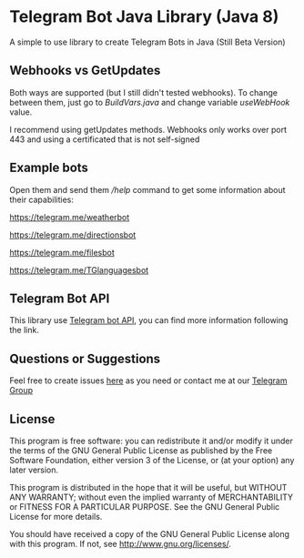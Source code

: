 # Telegram Bot Java Library (Java 8)
A simple to use library to create Telegram Bots in Java (Still Beta Version)

## Webhooks vs GetUpdates
Both ways are supported (but I still didn't tested webhooks). To change between them, just go to *BuildVars.java* and change variable *useWebHook* value.

I recommend using getUpdates methods. Webhooks only works over port 443 and using a certificated that is not self-signed

## Example bots
Open them and send them */help* command to get some information about their capabilities:

https://telegram.me/weatherbot 

https://telegram.me/directionsbot

https://telegram.me/filesbot

https://telegram.me/TGlanguagesbot

## Telegram Bot API
This library use [Telegram bot API](https://core.telegram.org/bots), you can find more information following the link.

## Questions or Suggestions
Feel free to create issues [here](https://github.com/rubenlagus/TelegramBots/issues) as you need or contact me at our [Telegram Group](https://telegram.me/joinchat/0039114101b62e7ea87dd357a4139fe1)

## License 

This program is free software: you can redistribute it and/or modify
it under the terms of the GNU General Public License as published by
the Free Software Foundation, either version 3 of the License, or
(at your option) any later version.

This program is distributed in the hope that it will be useful,
but WITHOUT ANY WARRANTY; without even the implied warranty of
MERCHANTABILITY or FITNESS FOR A PARTICULAR PURPOSE.  See the
GNU General Public License for more details.

You should have received a copy of the GNU General Public License
along with this program.  If not, see <http://www.gnu.org/licenses/>.
